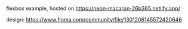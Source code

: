 flexbox example, hosted on https://neon-macaron-26b365.netlify.app/

design: https://www.figma.com/community/file/1301206145572420646
